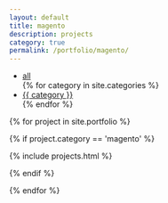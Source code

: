 ```yaml
---
layout: default
title: magento
description: projects
category: true
permalink: /portfolio/magento/
---
```


<ul class="categories center">
    <li><a href="/portfolio/">all</a></li>
    {% for category in site.categories %}
    <li><a href="/portfolio/{{ category }}/">{{ category }}</a></li>
    {% endfor %}
</ul>

{% for project in site.portfolio %}

{% if project.category == 'magento' %}

{% include projects.html %}

{% endif %}

{% endfor %}
